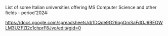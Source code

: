 List of some Italian universities offering MS Computer Science and other fields - period'2024: 

https://docs.google.com/spreadsheets/d/1DQde9G26qgOmSaFdOJ9BEOWLM3UZFZl2c1chprF8Jvo/edit#gid=0

